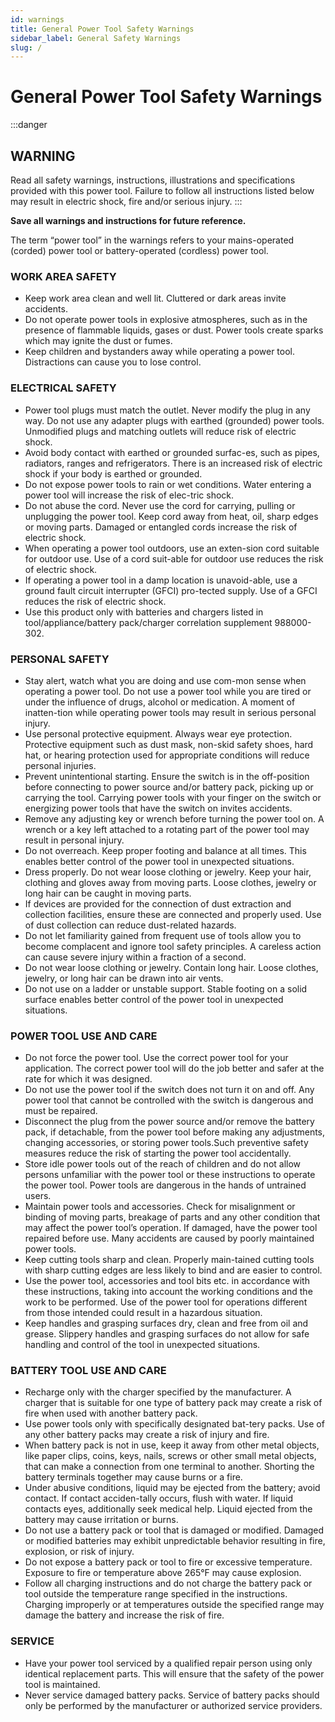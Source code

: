 ```yaml
---
id: warnings
title: General Power Tool Safety Warnings
sidebar_label: General Safety Warnings
slug: /
---
```

# General Power Tool Safety Warnings
:::danger
## WARNING
Read  all  safety  warnings,  instructions,  illustrations  and  specifications  provided  with  this  power  tool.  Failure  to  follow  all  instructions  listed below may result in electric shock, fire and/or serious injury.
:::

**Save all warnings and instructions for future reference.**

The term “power tool” in the warnings refers to your mains-operated (corded) power tool or battery-operated (cordless) power tool.

### WORK AREA SAFETY
* Keep  work  area  clean  and  well  lit.  Cluttered  or  dark  areas invite accidents.
* Do not operate power tools in explosive atmospheres, such as in the presence of flammable liquids, gases or dust. Power tools create sparks which may ignite the dust or fumes.
* Keep children and bystanders away while operating a power tool. Distractions can cause you to lose control.
### ELECTRICAL SAFETY
* Power tool plugs must match the outlet. Never modify the plug in any way. Do not use any adapter plugs with earthed (grounded) power tools. Unmodified plugs and matching outlets will reduce risk of electric shock.
* Avoid body contact with earthed or grounded surfac-es, such as pipes, radiators, ranges and refrigerators. There is an increased risk of electric shock if your body is earthed or grounded.
* Do not expose power tools to rain or wet conditions. Water entering a power tool will increase the risk of elec-tric shock.
* Do not abuse the cord. Never use the cord for carrying, pulling or unplugging the power tool. Keep cord away from heat, oil, sharp edges or moving parts. Damaged or entangled cords increase the risk of electric shock.
* When operating a power tool outdoors, use an exten-sion cord suitable for outdoor use. Use of a cord suit-able for outdoor use reduces the risk of electric shock.
* If operating a power tool in a damp location is unavoid-able, use a ground fault circuit interrupter (GFCI) pro-tected supply. Use of a GFCI reduces the risk of electric shock.
* Use this product only with batteries and chargers listed in  tool/appliance/battery  pack/charger  correlation  supplement 988000-302.
### PERSONAL SAFETY
* Stay alert, watch what you are doing and use com-mon sense when operating a power tool. Do not use a power tool while you are tired or under the influence of drugs, alcohol or medication. A moment of inatten-tion  while  operating  power  tools  may  result  in  serious  personal injury.
* Use personal protective equipment. Always wear eye protection.  Protective  equipment  such  as  dust  mask,  non-skid  safety  shoes,  hard  hat,  or  hearing  protection  used  for  appropriate  conditions  will  reduce  personal  injuries.
* Prevent unintentional starting. Ensure the switch is in the off-position before connecting to power source and/or battery pack, picking up or carrying the tool. Carrying  power  tools  with  your  finger  on  the  switch  or  energizing  power  tools  that  have  the  switch  on  invites  accidents.
* Remove any adjusting key or wrench before turning the power tool on. A wrench or a key left attached to a rotating part of the power tool may result in personal injury.
* Do not overreach. Keep proper footing and balance at all times. This enables better control of the power tool in unexpected situations.
* Dress properly. Do not wear loose clothing or jewelry. Keep your hair, clothing and gloves away from moving parts. Loose clothes, jewelry or long hair can be caught in moving parts.
* If  devices  are  provided  for  the  connection  of  dust  extraction and collection facilities, ensure these are connected  and  properly  used.  Use  of  dust  collection  can reduce dust-related hazards.
* Do not let familiarity gained from frequent use of tools allow  you  to  become  complacent  and  ignore  tool  safety  principles.  A  careless  action  can  cause  severe  injury within a fraction of a second.
* Do  not  wear  loose  clothing  or  jewelry.  Contain  long  hair.  Loose  clothes,  jewelry,  or  long  hair  can  be  drawn  into air vents.
* Do  not  use  on  a  ladder  or  unstable  support.  Stable footing  on  a  solid  surface  enables  better  control  of  the  power tool in unexpected situations.
### POWER TOOL USE AND CARE
* Do not force the power tool. Use the correct power tool  for  your  application.  The  correct  power  tool  will  do the job better and safer at the rate for which it was designed.
* Do not use the power tool if the switch does not turn it on and off. Any power tool that cannot be controlled with the switch is dangerous and must be repaired.
* Disconnect  the  plug  from  the  power  source  and/or remove the battery pack, if detachable, from the power tool before making any adjustments, changing accessories, or storing power tools.Such preventive safety measures reduce the risk of starting the power tool accidentally.
* Store idle power tools out of the reach of children and do not allow persons unfamiliar with the power tool or these instructions to operate the power tool. Power tools are dangerous in the hands of untrained users.
* Maintain  power  tools  and  accessories.  Check  for  misalignment  or  binding  of  moving  parts,  breakage  of parts and any other condition that may affect the power tool’s operation. If damaged, have the power tool repaired before use. Many accidents are caused by poorly maintained power tools.
* Keep  cutting  tools  sharp  and  clean.  Properly  main-tained  cutting  tools  with  sharp  cutting  edges  are  less  likely to bind and are easier to control.
* Use  the  power  tool,  accessories  and  tool  bits  etc.  in  accordance  with  these  instructions,  taking  into  account the working conditions and the work to be performed. Use of the power tool for operations different from those intended could result in a hazardous situation.
* Keep handles and grasping surfaces dry, clean and free from oil and grease. Slippery handles and grasping surfaces do not allow for safe handling and control of the tool in unexpected situations.
### BATTERY TOOL USE AND CARE
* Recharge  only  with  the  charger  specified  by  the  manufacturer. A  charger  that  is  suitable  for  one  type  of battery pack may create a risk of fire when used with another battery pack.
* Use power tools only with specifically designated bat-tery packs. Use of any other battery packs may create a risk of injury and fire.
* When battery pack is not in use, keep it away from other metal objects, like paper clips, coins, keys, nails, screws or other small metal objects, that can make a connection from one terminal to another. Shorting the battery terminals together may cause burns or a fire.
* Under  abusive  conditions,  liquid  may  be  ejected  from the battery; avoid contact. If contact acciden-tally occurs, flush with water. If liquid contacts eyes, additionally seek medical help. Liquid ejected from the battery may cause irritation or burns.
* Do not use a battery pack or tool that is damaged or modified. Damaged  or  modified  batteries  may  exhibit  unpredictable behavior resulting in fire, explosion, or risk of injury.
* Do  not  expose  a  battery  pack  or  tool  to  fire  or  excessive temperature. Exposure to fire or temperature above 265°F may cause explosion.
* Follow all charging instructions and do not charge the battery  pack  or  tool  outside  the  temperature  range  specified in the instructions. Charging improperly or at temperatures outside the specified range may damage the battery and increase the risk of fire.
### SERVICE
* Have your power tool serviced by a qualified repair person  using  only  identical  replacement  parts.  This will ensure that the safety of the power tool is maintained.
* Never  service  damaged  battery  packs.  Service of  battery  packs  should  only  be  performed  by  the  manufacturer or authorized service providers.